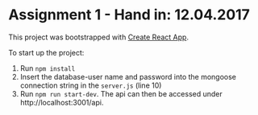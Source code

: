 # Assignment 1 - Hand in: 12.04.2017

This project was bootstrapped with [Create React App](https://github.com/facebookincubator/create-react-app).

To start up the project:
1. Run `npm install`
2. Insert the database-user name and password into the mongoose connection string in the `server.js` (line 10)
3. Run `npm run start-dev`. The api can then be accessed under http://localhost:3001/api.
